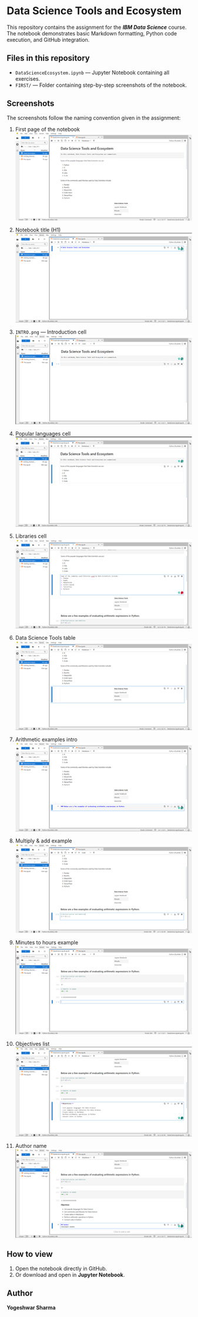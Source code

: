 # Data Science Tools and Ecosystem

This repository contains the  assignment for the **_IBM Data Science_** course.  
The notebook demonstrates basic Markdown formatting, Python code execution, and GitHub integration.

##  Files in this repository
- `DataScienceEcosystem.ipynb` — Jupyter Notebook containing all exercises.
- `FIRST/` — Folder containing step-by-step screenshots of the notebook.

##  Screenshots
The screenshots follow the naming convention given in the assignment:

1. First page of the notebook  
![Notebook Screenshot](FIRST/NOTEBOOK.png)

2. Notebook title (H1) 
![Title Screenshot](FIRST/TITLE.png)
 
3. `INTRO.png` — Introduction cell  
![Intro Screenshot](FIRST/INTRO.png)

4. Popular languages cell
![Languages Screenshot](FIRST/LANGUAGES.png)
  
5. Libraries cell  
![Library Screenshot](FIRST/LIBRARY.png)

6. Data Science Tools table  
![Tools Screenshot](FIRST/TOOLS.png)

7. Arithmetic examples intro  
![Arithmetic Introduction Screenshot](FIRST/ARITH.png)

8. Multiply & add example  
![Multiply and Add Screenshot](FIRST/MULTIPLICATIONANDADDITION.png)

9. Minutes to hours example  
![Minutes to Hours Screenshot](FIRST/MINUTESTOHOURS.png)

10. Objectives list  
![Objectives Screenshot](FIRST/OBJECTIVES.png)

11. Author name  
![Author Namr Screenshot](FIRST/AUTHOR.png)


##  How to view
1. Open the notebook directly in GitHub.
2. Or download and open in **Jupyter Notebook**.

##  Author
**Yogeshwar Sharma**
